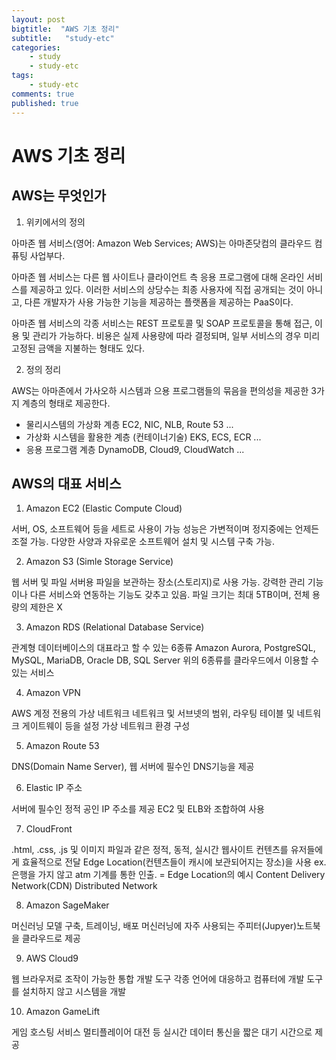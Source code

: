 ```yaml
---
layout: post
bigtitle:  "AWS 기초 정리"
subtitle:   "study-etc"
categories:
    - study
    - study-etc
tags:
    - study-etc
comments: true
published: true
---
```

# AWS 기초 정리

## AWS는 무엇인가

 1. 위키에서의 정의

아마존 웹 서비스(영어: Amazon Web Services; AWS)는 아마존닷컴의 클라우드 컴퓨팅 사업부다.

아마존 웹 서비스는 다른 웹 사이트나 클라이언트 측 응용 프로그램에 대해 온라인 서비스를 제공하고 있다. 이러한 서비스의 상당수는 최종 사용자에 직접 공개되는 것이 아니고, 다른 개발자가 사용 가능한 기능을 제공하는 플랫폼을 제공하는 PaaS이다.

아마존 웹 서비스의 각종 서비스는 REST 프로토콜 및 SOAP 프로토콜을 통해 접근, 이용 및 관리가 가능하다. 비용은 실제 사용량에 따라 결정되며, 일부 서비스의 경우 미리 고정된 금액을 지불하는 형태도 있다.

 2. 정의 정리

AWS는 아마존에서 가사오하 시스템과 으용 프로그램들의 묶음을 편의성을 제공한 3가지 계층의 형태로 제공한다.
- 물리시스템의 가상화 계층
    EC2, NIC, NLB, Route 53 ...
- 가상화 시스템을 활용한 계층 (컨테이너기술)
    EKS, ECS, ECR ...
- 응용 프로그램 계층
    DynamoDB, Cloud9, CloudWatch ...


## AWS의 대표 서비스

 1. Amazon EC2 (Elastic Compute Cloud)

서버, OS, 소프트웨어 등을 세트로 사용이 가능
성능은 가변적이며 정지중에는 언제든 조절 가능.
다양한 사양과 자유로운 소프트웨어 설치 및 시스템 구축 가능.
 

 2. Amazon S3 (Simle Storage Service)

웹 서버 및 파일 서버용 파일을 보관하는 장소(스토리지)로 사용 가능.
강력한 관리 기능이나 다른 서비스와 연동하는 기능도 갖추고 있음.
파일 크기는 최대 5TB이며, 전체 용량의 제한은 X 
 

 3. Amazon RDS (Relational Database Service)

관계형 데이터베이스의 대표라고 할 수 있는 6종류
Amazon Aurora, PostgreSQL, MySQL, MariaDB, Oracle DB, SQL Server
위의 6종류를 클라우드에서 이용할 수 있는 서비스
 

 4. Amazon VPN

AWS 계정 전용의 가상 네트워크
네트워크 및 서브넷의 범위, 라우팅 테이블 및 네트워크 게이트웨이 등을 설정
가상 네트워크 환경 구성
 

 5. Amazon Route 53

DNS(Domain Name Server), 웹 서버에 필수인 DNS기능을 제공
 

 6. Elastic IP 주소

서버에 필수인 정적 공인 IP 주소를 제공
EC2 및 ELB와 조합하여 사용
 

 7. CloudFront

.html, .css, .js 및 이미지 파일과 같은 정적, 동적, 실시간 웹사이트 컨텐츠를 유저들에게 효율적으로 전달
Edge Location(컨텐츠들이 캐시에 보관되어지는 장소)을 사용 
ex. 은행을 가지 않고 atm 기계를 통한 인출. = Edge Location의 예시
Content Delivery Network(CDN)
Distributed Network
 

 8. Amazon SageMaker

머신러닝 모델 구축, 트레이닝, 배포
머신러닝에 자주 사용되는 주피터(Jupyer)노트북을 클라우드로 제공
 

 9. AWS Cloud9

웹 브라우저로 조작이 가능한 통합 개발 도구
각종 언어에 대응하고 컴퓨터에 개발 도구를 설치하지 않고 시스템을 개발
 

 10. Amazon GameLift

게임 호스팅 서비스
멀티플레이어 대전 등 실시간 데이터 통신을 짧은 대기 시간으로 제공